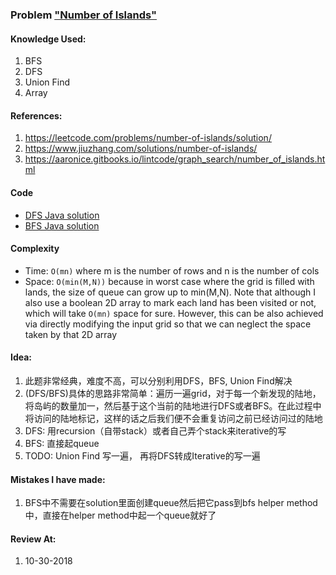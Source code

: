 ### Problem  ["Number of Islands"](https://leetcode.com/problems/number-of-islands/description/)

#### Knowledge Used:
1.  BFS
2.  DFS
3.  Union Find
4.  Array

#### References:
1.  <https://leetcode.com/problems/number-of-islands/solution/>
2.  <https://www.jiuzhang.com/solutions/number-of-islands/>
3.  <https://aaronice.gitbooks.io/lintcode/graph_search/number_of_islands.html>

#### Code
-   [DFS Java solution](./DepthFirstSearchSolution.java)
-   [BFS Java solution](./BreadthFirstSearchSolution.java)

#### Complexity
-   Time: `O(mn)` where m is the number of rows and n is the number of cols
-   Space: `O(min(M,N))` because in worst case where the grid is filled with lands, the size of queue can grow up to min(M,N). Note that although I also use a boolean 2D array to mark each land has been visited or not, which will take `O(mn)` space for sure. However, this can be also achieved via directly modifying the input grid so that we can neglect the space taken by that 2D array

#### Idea:
1.  此题非常经典，难度不高，可以分别利用DFS，BFS, Union Find解决
2.  (DFS/BFS)具体的思路非常简单：遍历一遍grid，对于每一个新发现的陆地，将岛屿的数量加一，然后基于这个当前的陆地进行DFS或者BFS。在此过程中将访问的陆地标记，这样的话之后我们便不会重复访问之前已经访问过的陆地
3.  DFS: 用recursion（自带stack）或者自己弄个stack来iterative的写
4.  BFS: 直接起queue
5.  TODO: Union Find 写一遍， 再将DFS转成Iterative的写一遍

#### Mistakes I have made:
1.  BFS中不需要在solution里面创建queue然后把它pass到bfs helper method中，直接在helper method中起一个queue就好了

#### Review At:
1.  10-30-2018
